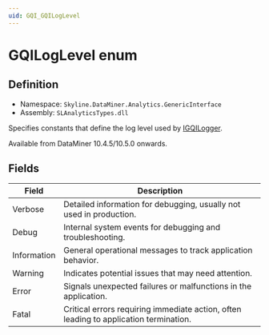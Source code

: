 ```yaml
---
uid: GQI_GQILogLevel
---
```


# GQILogLevel enum

## Definition

- Namespace: `Skyline.DataMiner.Analytics.GenericInterface`
- Assembly: `SLAnalyticsTypes.dll`

Specifies constants that define the log level used by [IGQILogger](xref:GQI_IGQILogger).

Available from DataMiner 10.4.5/10.5.0 onwards.<!-- RN 39043 -->

## Fields

| Field | Description |
| -------- | ----------- |
| Verbose | Detailed information for debugging, usually not used in production. |
| Debug | Internal system events for debugging and troubleshooting. |
| Information | General operational messages to track application behavior. |
| Warning | Indicates potential issues that may need attention. |
| Error | Signals unexpected failures or malfunctions in the application. |
| Fatal | Critical errors requiring immediate action, often leading to application termination. |